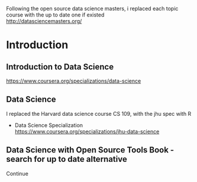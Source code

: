 Following the open source data science masters, i replaced each topic course with the up to date one if existed <br/>
http://datasciencemasters.org/


# Introduction

## Introduction to Data Science 
https://www.coursera.org/specializations/data-science

## Data Science
I replaced the Harvard data science course CS 109, with the jhu spec with R <br/>
- Data Science Specialization <br/>
https://www.coursera.org/specializations/jhu-data-science

## Data Science with Open Source Tools Book - search for up to date alternative


Continue
